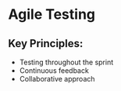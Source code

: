 ﻿# Agile Testing

## Key Principles:
- Testing throughout the sprint
- Continuous feedback
- Collaborative approach
